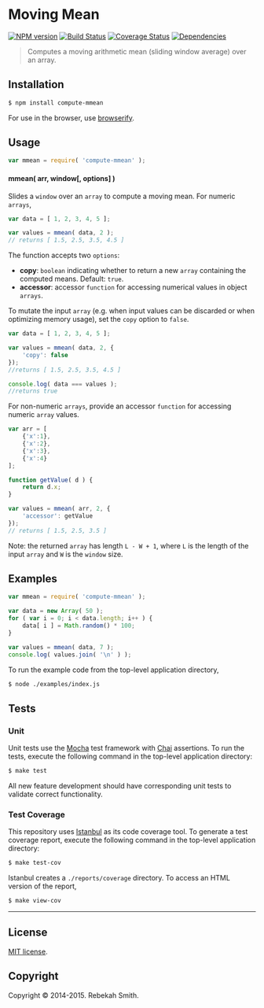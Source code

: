 Moving Mean
===
[![NPM version][npm-image]][npm-url] [![Build Status][travis-image]][travis-url] [![Coverage Status][coveralls-image]][coveralls-url] [![Dependencies][dependencies-image]][dependencies-url]

> Computes a moving arithmetic mean (sliding window average) over an array.


## Installation

``` bash
$ npm install compute-mmean
```

For use in the browser, use [browserify](https://github.com/substack/node-browserify).


## Usage

``` javascript
var mmean = require( 'compute-mmean' );
```

#### mmean( arr, window[, options] )

Slides a `window` over an `array` to compute a moving mean. For numeric `arrays`,

``` javascript
var data = [ 1, 2, 3, 4, 5 ];

var values = mmean( data, 2 );
// returns [ 1.5, 2.5, 3.5, 4.5 ]
```

The function accepts two `options`:

*  __copy__: `boolean` indicating whether to return a new `array` containing the computed means. Default: `true`.
*  __accessor__: accessor `function` for accessing numerical values in object `arrays`.

To mutate the input `array` (e.g. when input values can be discarded or when optimizing memory usage), set the `copy` option to `false`.

``` javascript
var data = [ 1, 2, 3, 4, 5 ];

var values = mmean( data, 2, {
	'copy': false
});
//returns [ 1.5, 2.5, 3.5, 4.5 ]

console.log( data === values );
//returns true
```

For non-numeric `arrays`, provide an accessor `function` for accessing numeric `array` values.

``` javascript
var arr = [
	{'x':1},
	{'x':2},
	{'x':3},
	{'x':4}
];

function getValue( d ) {
	return d.x;
}

var values = mmean( arr, 2, {
	'accessor': getValue
});
// returns [ 1.5, 2.5, 3.5 ]
```

Note: the returned `array` has length `L - W + 1`, where `L` is the length of the input `array` and `W` is the `window` size. 


## Examples

``` javascript
var mmean = require( 'compute-mmean' );

var data = new Array( 50 );
for ( var i = 0; i < data.length; i++ ) {
	data[ i ] = Math.random() * 100;
}

var values = mmean( data, 7 );
console.log( values.join( '\n' ) );
```

To run the example code from the top-level application directory,

``` bash
$ node ./examples/index.js
```


## Tests

### Unit

Unit tests use the [Mocha](http://mochajs.org) test framework with [Chai](http://chaijs.com) assertions. To run the tests, execute the following command in the top-level application directory:

``` bash
$ make test
```

All new feature development should have corresponding unit tests to validate correct functionality.


### Test Coverage

This repository uses [Istanbul](https://github.com/gotwarlost/istanbul) as its code coverage tool. To generate a test coverage report, execute the following command in the top-level application directory:

``` bash
$ make test-cov
```

Istanbul creates a `./reports/coverage` directory. To access an HTML version of the report,

``` bash
$ make view-cov
```

---
## License

[MIT license](http://opensource.org/licenses/MIT). 


## Copyright

Copyright &copy; 2014-2015. Rebekah Smith.


[npm-image]: http://img.shields.io/npm/v/compute-mmean.svg
[npm-url]: https://npmjs.org/package/compute-mmean

[travis-image]: http://img.shields.io/travis/compute-io/mmean/master.svg
[travis-url]: https://travis-ci.org/compute-io/mmean

[coveralls-image]: https://img.shields.io/coveralls/compute-io/mmean/master.svg
[coveralls-url]: https://coveralls.io/r/compute-io/mmean?branch=master

[dependencies-image]: http://img.shields.io/david/compute-io/mmean.svg
[dependencies-url]: https://david-dm.org/compute-io/mmean

[dev-dependencies-image]: http://img.shields.io/david/dev/compute-io/mmean.svg
[dev-dependencies-url]: https://david-dm.org/dev/compute-io/mmean

[github-issues-image]: http://img.shields.io/github/issues/compute-io/mmean.svg
[github-issues-url]: https://github.com/compute-io/mmean/issues
